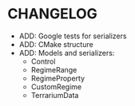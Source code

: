 # CHANGELOG

- ADD: Google tests for serializers
- ADD: CMake structure
- ADD: Models and serializers:
    - Control
    - RegimeRange
    - RegimeProperty
    - CustomRegime
    - TerrariumData
